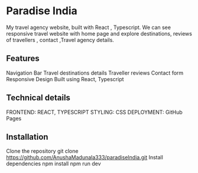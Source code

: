 # Paradise India

My travel agency website, built with React , Typescript.
We can see responsive travel website with home page and explore destinations, reviews of travellers , contact ,Travel agency details.

## Features
Navigation Bar 
Travel destinations details
Traveller reviews
Contact form
Responsive Design
Built using React, Typescript

## Technical details
FRONTEND: REACT, TYPESCRIPT
STYLING: CSS
DEPLOYMENT: GitHub Pages

## Installation

Clone the repository
 git clone https://github.com/AnushaMadunala333/paradiseIndia.git
Install dependencies
npm install
npm run dev
